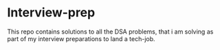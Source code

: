 # Interview-prep

This repo contains solutions to all the DSA problems, that i am solving as part of my interview preparations to land a tech-job.
